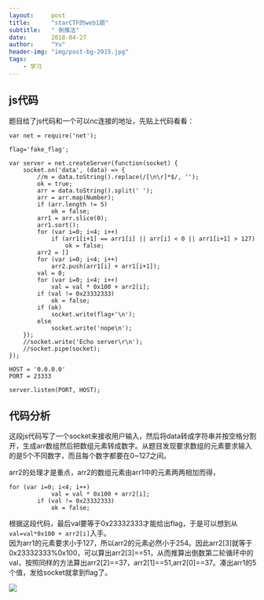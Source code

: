 ```yaml
---
layout:     post
title:      "starCTF的web1题"
subtitle:   " 倒推法"
date:       2018-04-27 
author:     "Yu"
header-img: "img/post-bg-2015.jpg"
tags:
    - 学习
---
```

## js代码

题目给了js代码和一个可以nc连接的地址，先贴上代码看看：  
```
var net = require('net');

flag='fake_flag';

var server = net.createServer(function(socket) {
    socket.on('data', (data) => { 
        //m = data.toString().replace(/[\n\r]*$/, '');
        ok = true;
        arr = data.toString().split(' ');
        arr = arr.map(Number);
        if (arr.length != 5) 
            ok = false;
        arr1 = arr.slice(0);
        arr1.sort();
        for (var i=0; i<4; i++)
            if (arr1[i+1] == arr1[i] || arr[i] < 0 || arr1[i+1] > 127)
                ok = false;
        arr2 = []
        for (var i=0; i<4; i++)
            arr2.push(arr1[i] + arr1[i+1]);
        val = 0;
        for (var i=0; i<4; i++)
            val = val * 0x100 + arr2[i];
        if (val != 0x23332333)
            ok = false;
        if (ok)
            socket.write(flag+'\n');
        else
            socket.write('nope\n');
    });
    //socket.write('Echo server\r\n');
    //socket.pipe(socket);
});

HOST = '0.0.0.0'
PORT = 23333

server.listen(PORT, HOST);
```

## 代码分析 

这段js代码写了一个socket来接收用户输入，然后将data转成字符串并按空格分割开，生成arr数组然后把数组元素转成数字。从题目发现要求数组的元素要求输入的是5个不同数字，而且每个数字都要在0~127之间。

arr2的处理才是重点，arr2的数组元素由arr1中的元素两两相加而得， 

```
for (var i=0; i<4; i++)
            val = val * 0x100 + arr2[i];
        if (val != 0x23332333)
            ok = false;
```

  
根据这段代码，最后val要等于0x23332333才能给出flag，于是可以想到从`val=val*0x100 + arr2[i]`入手。  
因为arr1的元素要求小于127，所以arr2的元素必然小于254。因此arr2[3]就等于0x23332333%0x100，可以算出arr2[3]==51，从而推算出倒数第二轮循环中的val，按照同样的方法算出arr2[2]==37，arr2[1]==51,arr2[0]==37。凑出arr1的5个值，发给socket就拿到flag了。


![](https://i.loli.net/2018/04/27/5ae2db6c3c892.png)